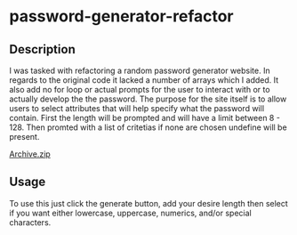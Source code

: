 # password-generator-refactor

## Description

I was tasked with refactoring a random password generator website.
In regards to the original code it lacked a number of arrays which
I added. It also add no for loop or actual prompts for the user to 
interact with or to actually develop the the password. The purpose 
for the site itself is to allow users to select attributes that
will help specify what the password will contain. First the length
will be prompted and will have a limit between 8 - 128. Then promted
with a list of critetias if none are chosen undefine will be present.

[Archive.zip](https://github.com/SDNovice/password-generator-refactor/files/9978397/Archive.zip)

## Usage

To use this just click the generate button, add your desire length
then select if you want either lowercase, uppercase, numerics, and/or
special characters.
